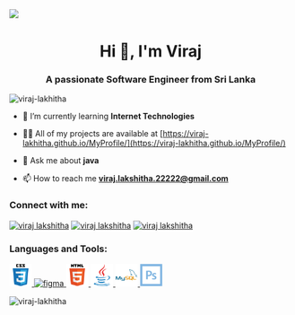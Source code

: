 <img src="https://learnwithshikha.com/wp-content/uploads/2021/01/web-deve.png">
<h1 align="center">Hi 👋, I'm Viraj</h1>
<h3 align="center">A passionate Software Engineer from Sri Lanka</h3>

<p align="left"> <img src="https://komarev.com/ghpvc/?username=viraj-lakhitha&label=Profile%20views&color=0e75b6&style=flat" alt="viraj-lakhitha" /> </p>

- 🌱 I’m currently learning **Internet Technologies**

- 👨‍💻 All of my projects are available at [https://viraj-lakhitha.github.io/MyProfile/](https://viraj-lakhitha.github.io/MyProfile/)

- 💬 Ask me about **java**

- 📫 How to reach me **viraj.lakshitha.22222@gmail.com**

<h3 align="left">Connect with me:</h3>
<p align="left">
<a href="https://linkedin.com/in/viraj lakshitha" target="blank"><img align="center" src="https://raw.githubusercontent.com/rahuldkjain/github-profile-readme-generator/master/src/images/icons/Social/linked-in-alt.svg" alt="viraj lakshitha" height="30" width="40" /></a>
<a href="https://fb.com/viraj lakshitha" target="blank"><img align="center" src="https://raw.githubusercontent.com/rahuldkjain/github-profile-readme-generator/master/src/images/icons/Social/facebook.svg" alt="viraj lakshitha" height="30" width="40" /></a>
<a href="https://instagram.com/viraj lakshitha" target="blank"><img align="center" src="https://raw.githubusercontent.com/rahuldkjain/github-profile-readme-generator/master/src/images/icons/Social/instagram.svg" alt="viraj lakshitha" height="30" width="40" /></a>
</p>

<h3 align="left">Languages and Tools:</h3>
<p align="left"> <a href="https://www.w3schools.com/css/" target="_blank" rel="noreferrer"> <img src="https://raw.githubusercontent.com/devicons/devicon/master/icons/css3/css3-original-wordmark.svg" alt="css3" width="40" height="40"/> </a> <a href="https://www.figma.com/" target="_blank" rel="noreferrer"> <img src="https://www.vectorlogo.zone/logos/figma/figma-icon.svg" alt="figma" width="40" height="40"/> </a> <a href="https://www.w3.org/html/" target="_blank" rel="noreferrer"> <img src="https://raw.githubusercontent.com/devicons/devicon/master/icons/html5/html5-original-wordmark.svg" alt="html5" width="40" height="40"/> </a> <a href="https://www.java.com" target="_blank" rel="noreferrer"> <img src="https://raw.githubusercontent.com/devicons/devicon/master/icons/java/java-original.svg" alt="java" width="40" height="40"/> </a> <a href="https://www.mysql.com/" target="_blank" rel="noreferrer"> <img src="https://raw.githubusercontent.com/devicons/devicon/master/icons/mysql/mysql-original-wordmark.svg" alt="mysql" width="40" height="40"/> </a> <a href="https://www.photoshop.com/en" target="_blank" rel="noreferrer"> <img src="https://raw.githubusercontent.com/devicons/devicon/master/icons/photoshop/photoshop-line.svg" alt="photoshop" width="40" height="40"/> </a> </p>

<p><img align="center" src="https://github-readme-stats.vercel.app/api/top-langs?username=viraj-lakhitha&show_icons=true&locale=en&layout=compact" alt="viraj-lakhitha" /></p>
